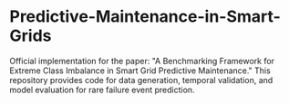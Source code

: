 # Predictive-Maintenance-in-Smart-Grids
Official implementation for the paper: "A Benchmarking Framework for Extreme Class Imbalance in Smart Grid Predictive Maintenance." This repository provides code for data generation, temporal validation, and model evaluation for rare failure event prediction.

